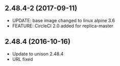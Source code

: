 
## 2.48.4-2 (2017-09-11)
- UPDATE: base image changed to linux alpine 3.6
- FEATURE: CircleCI 2.0 added for replica-master

## 2.48.4 (2016-10-16)
- Update to unison 2.48.4
- URL fixed
